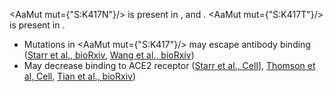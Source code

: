 <AaMut mut={"S:K417N"}/> is present in <VarOrLin name="20H (Beta, V2)"/>, <VarOrLin name="21K (Omicron)"/> and <VarOrLin name="21L (Omicron)"/>. <AaMut mut={"S:K417T"}/> is present in <VarOrLin name="20J (Gamma, V3)"/>.

- Mutations in <AaMut mut={"S:K417"}/> may escape antibody binding ([Starr et al., bioRxiv](https://www.biorxiv.org/content/10.1101/2021.02.17.431683v1), [Wang et al., bioRxiv](https://www.biorxiv.org/content/10.1101/2021.01.15.426911v2))
- May decrease binding to ACE2 receptor ([Starr et al., Cell](https://www.sciencedirect.com/science/article/pii/S0092867420310035?via%3Dihub)], [Thomson et al, Cell](https://www.cell.com/cell/fulltext/S0092-8674(21)00080-5), [Tian et al., bioRxiv](https://www.biorxiv.org/content/10.1101/2021.02.14.431117v2))
